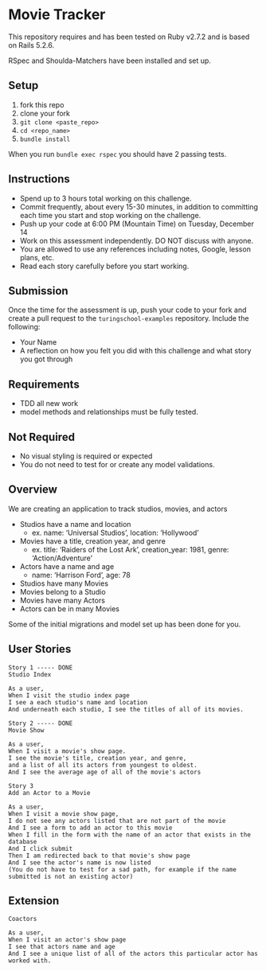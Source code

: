 # Movie Tracker

This repository requires and has been tested on Ruby v2.7.2 and is based on Rails 5.2.6.

RSpec and Shoulda-Matchers have been installed and set up.

## Setup

1. fork this repo
2. clone your fork
3. `git clone <paste_repo>`
4. `cd <repo_name>`
5. `bundle install`

When you run `bundle exec rspec` you should have 2 passing tests.

## Instructions

* Spend up to 3 hours total working on this challenge.
* Commit frequently, about every 15-30 minutes, in addition to committing each time you start and stop working on the challenge.
* Push up your code at 6:00 PM (Mountain Time) on Tuesday, December 14
* Work on this assessment independently. DO NOT discuss with anyone.
* You are allowed to use any references including notes, Google, lesson plans, etc.
* Read each story carefully before you start working.


## Submission

Once the time for the assessment is up, push your code to your fork and create a pull request to the `turingschool-examples` repository. Include the following:

* Your Name
* A reflection on how you felt you did with this challenge and what story you got through

## Requirements

* TDD all new work
* model methods and relationships must be fully tested.

## Not Required

* No visual styling is required or expected
* You do not need to test for or create any model validations.

## Overview
We are creating an application to track studios, movies, and actors

* Studios have a name and location
  * ex. name: ‘Universal Studios’, location: ‘Hollywood’
* Movies have a title, creation year, and genre
  * ex. title: ‘Raiders of the Lost Ark’, creation_year: 1981, genre: ‘Action/Adventure’
* Actors have a name and age
  * name: ‘Harrison Ford’, age: 78
* Studios have many Movies
* Movies belong to a Studio
* Movies have many Actors
* Actors can be in many Movies

Some of the initial migrations and model set up has been done for you.

## User Stories

```
Story 1 ----- DONE
Studio Index

As a user,
When I visit the studio index page
I see a each studio's name and location
And underneath each studio, I see the titles of all of its movies.
```

```
Story 2 ----- DONE
Movie Show

As a user,
When I visit a movie's show page.
I see the movie's title, creation year, and genre,
and a list of all its actors from youngest to oldest.
And I see the average age of all of the movie's actors
```

```
Story 3
Add an Actor to a Movie

As a user,
When I visit a movie show page,
I do not see any actors listed that are not part of the movie
And I see a form to add an actor to this movie
When I fill in the form with the name of an actor that exists in the database
And I click submit
Then I am redirected back to that movie's show page
And I see the actor's name is now listed
(You do not have to test for a sad path, for example if the name submitted is not an existing actor)
```

## Extension

```
Coactors

As a user,
When I visit an actor's show page
I see that actors name and age
And I see a unique list of all of the actors this particular actor has worked with.
```
